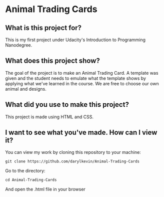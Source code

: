 # Animal Trading Cards

## What is this project for?

This is my first project under Udacity's Introduction to Programming Nanodegree.

## What does this project show?

The goal of the project is to make an Animal Trading Card. A template was given and the student needs to emulate what the template shows by applying what we've learned in the course. We are free to choose our own animal and designs.

## What did you use to make this project?

This project is made using HTML and CSS.

## I want to see what you've made. How can I view it?

You can view my work by cloning this repository to your machine:

```
git clone https://github.com/darylkevin/Animal-Trading-Cards
```
Go to the directory:
```
cd Animal-Trading-Cards
```
And open the .html file in your browser
